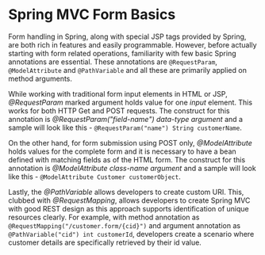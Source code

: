 # Spring MVC Form Basics

Form handling in Spring, along with special JSP tags provided by Spring, are both rich in features and easily programmable. However, before actually starting with form related operations, familiarity with few basic Spring annotations are essential. These annotations are `@RequestParam`, `@ModelAttribute` and `@PathVariable` and all these are primarily applied on method arguments.

While working with traditional form input elements in HTML or JSP, *@RequestParam* marked argument holds value for one *input* element. This works for both HTTP Get and POST requests. The construct for this annotation is *@RequestParam("field-name") data-type argument* and a sample will look like this - `@RequestParam("name") String customerName`.

On the other hand, for form submission using POST only, *@ModelAttribute* holds values for the complete form and it is necessary to have a bean defined with matching fields as of the HTML form. The construct for this annotation is *@ModelAttribute class-name argument* and a sample will look like this - `@ModelAttribute Customer customerObject`.

Lastly, the *@PathVariable* allows developers to create custom URI. This, clubbed with *@RequestMapping*, allows developers to create Spring MVC with good REST design as this approach supports identification of unique resources clearly. For example, with method annotation as `@RequestMapping("/customer.form/{cid}")` and argument annotation as `@PathVariable("cid") int customerId`, developers create a scenario where customer details are specifically retrieved by their id value.

